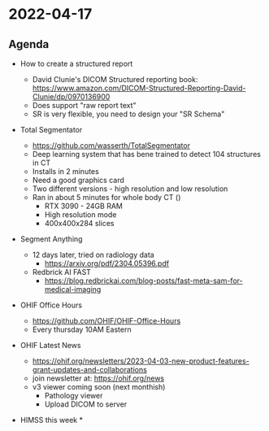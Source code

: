 # 2022-04-17

## Agenda

* How to create a structured report
  * David Clunie's DICOM Structured reporting book: https://www.amazon.com/DICOM-Structured-Reporting-David-Clunie/dp/0970136900
  * Does support "raw report text"
  * SR is very flexible, you need to design your "SR Schema"
  
* Total Segmentator
  * https://github.com/wasserth/TotalSegmentator
  * Deep learning system that has bene trained to detect 104 structures in CT
  * Installs in 2 minutes
  * Need a good graphics card
  * Two different versions - high resolution and low resolution
  * Ran in about 5 minutes for whole body CT ()
    * RTX 3090 - 24GB RAM
    * High resolution mode
    * 400x400x284 slices

* Segment Anything
  * 12 days later, tried on radiology data
    * https://arxiv.org/pdf/2304.05396.pdf
  * Redbrick AI FAST
    * https://blog.redbrickai.com/blog-posts/fast-meta-sam-for-medical-imaging

* OHIF Office Hours
  * https://github.com/OHIF/OHIF-Office-Hours
  * Every thursday 10AM Eastern

 * OHIF Latest News
   * https://ohif.org/newsletters/2023-04-03-new-product-features-grant-updates-and-collaborations
   * join newsletter at: https://ohif.org/news
   * v3 viewer coming soon (next monthish)
     * Pathology viewer
     * Upload DICOM to server

* HIMSS this week
  * 